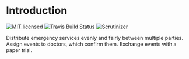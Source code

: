 Introduction
======

[![MIT licensed](https://img.shields.io/badge/license-MIT-blue.svg)](./LICENSE) 
[![Travis Build Status](https://travis-ci.com/famoser/nodika.svg?branch=master)](https://travis-ci.com/famoser/nodika)
[![Scrutinizer](https://scrutinizer-ci.com/g/famoser/nodika/badges/quality-score.png?b=master)](https://scrutinizer-ci.com/g/famoser/nodika)

Distribute emergency services evenly and fairly between multiple parties.
Assign events to doctors, which confirm them.
Exchange events with a paper trial.
